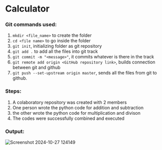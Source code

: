 # Calculator

### Git commands used:
1. `mkdir <file_name>` to create the folder
2. `cd <file name>` to go inside the folder
3. `git init`, initializing folder as git repository
5. `git add .` to add all the files into git track
6. `git commit -m "<message>"`, it commits whatever is there in the track
7. `git remote add origin <GitHub repository link>`, builds connection between git and github
8. `git push --set-upstream origin master`, sends all the files from git to github.

### Steps: 
1. A colaboratory repository was created with 2 members
2. One person wrote the python code for addition and subtraction
3. the other wrote the python code for multiplication and divison
4. The codes were successfully combined and executed

### Output:
![Screenshot 2024-10-27 124149](https://github.com/user-attachments/assets/59f227b4-2ab5-49b2-bfc8-ea06e6cb2d0d)

